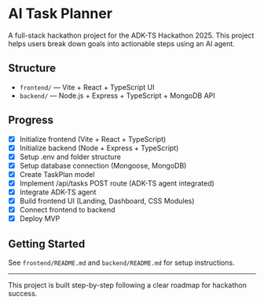 # AI Task Planner

A full-stack hackathon project for the ADK-TS Hackathon 2025. This project helps users break down goals into actionable steps using an AI agent.

## Structure
- `frontend/` — Vite + React + TypeScript UI
- `backend/` — Node.js + Express + TypeScript + MongoDB API

## Progress
- [x] Initialize frontend (Vite + React + TypeScript)
- [x] Initialize backend (Node + Express + TypeScript)
- [x] Setup .env and folder structure
- [x] Setup database connection (Mongoose, MongoDB)
- [x] Create TaskPlan model
- [x] Implement /api/tasks POST route (ADK-TS agent integrated)
- [x] Integrate ADK-TS agent
- [x] Build frontend UI (Landing, Dashboard, CSS Modules)
- [x] Connect frontend to backend
- [x] Deploy MVP

## Getting Started
See `frontend/README.md` and `backend/README.md` for setup instructions.

---

This project is built step-by-step following a clear roadmap for hackathon success.
